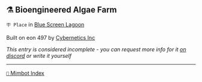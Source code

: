 ## ⚗️ Bioengineered Algae Farm

`🪧 Place` in [Blue Screen Lagoon](<https://zeithalt.github.io/r/blue_screen_lagoon.html>)

Built on eon 497 by [Cybernetics Inc](<https://zeithalt.github.io/r/cybernetics_inc.html>)

_This entry is considered incomplete - you can request more info for it [on discord](<https://discord.com/channels/562910943848169472/1173922660489633802>) or write it yourself_

-----
[`📑` Mimbot Index](<https://zeithalt.github.io/r/#4450>)
<!---
keywords:  ci, blue screen lagoon
aliases: 
-->